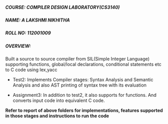 ##### COURSE: COMPILER DESIGN LABORATORY(CS3140)
##### NAME: A LAKSHMI NIKHITHA
##### ROLL NO: 112001009

##### OVERVIEW: 
Built a source to source compiler from SIL(Simple Integer Language) supporting functions, global/local declarations, conditional statements etc to C code using lex,yacc

* Test2: Implements Compiler stages: Syntax Analysis and Semantic Analysis and also AST printing of syntax tree with its evaluation

* Assignment3: In addition to test2, it also supports for functions. And converts input code into equivalent C code.

**Refer to report of above folders for implementations, features supported in those stages and instructions to run the code**
